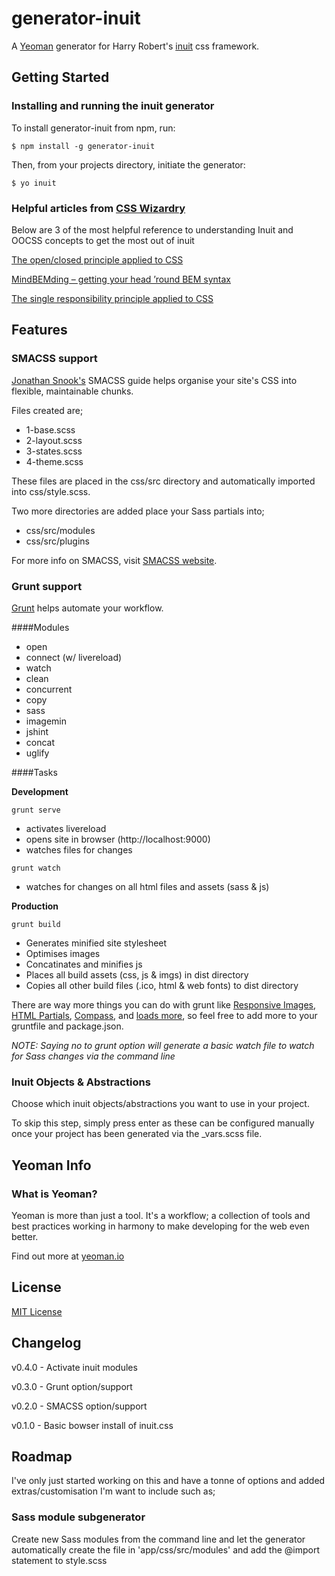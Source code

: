 # generator-inuit

A [Yeoman](http://yeoman.io) generator for Harry Robert's [inuit](http://inuitcss.com) css framework.


## Getting Started

### Installing and running the inuit generator

To install generator-inuit from npm, run:

```
$ npm install -g generator-inuit
```

Then, from your projects directory, initiate the generator:

```
$ yo inuit
```

### Helpful articles from [CSS Wizardry](http://csswizardry.com)
Below are 3 of the most helpful reference to understanding Inuit and OOCSS concepts to get the most out of inuit

[The open/closed principle applied to CSS](http://csswizardry.com/2012/06/the-open-closed-principle-applied-to-css/)

[MindBEMding – getting your head ’round BEM syntax](http://csswizardry.com/2013/01/mindbemding-getting-your-head-round-bem-syntax/)

[The single responsibility principle applied to CSS](http://csswizardry.com/2012/04/the-single-responsibility-principle-applied-to-css/)

## Features

### SMACSS support
[Jonathan Snook's](http://snook.ca) SMACSS guide helps organise your site's CSS into flexible, maintainable chunks.

Files created are;
- 1-base.scss
- 2-layout.scss
- 3-states.scss
- 4-theme.scss

These files are placed in the css/src directory and automatically imported into css/style.scss.

Two more directories are added place your Sass partials into;
- css/src/modules
- css/src/plugins

For more info on SMACSS, visit [SMACSS website](http://smacss.com).

### Grunt support
[Grunt](http://gruntjs.com) helps automate your workflow.

####Modules
- open
- connect (w/ livereload)
- watch
- clean
- concurrent
- copy
- sass
- imagemin
- jshint
- concat
- uglify

####Tasks

**Development**

```
grunt serve
```

- activates livereload
- opens site in browser (http://localhost:9000)
- watches files for changes

```
grunt watch
```

- watches for changes on all html files and assets (sass & js)

**Production**

```
grunt build
```

- Generates minified site stylesheet
- Optimises images
- Concatinates and minifies js
- Places all build assets (css, js & imgs) in dist directory
- Copies all other build files (.ico, html & web fonts) to dist directory 

There are way more things you can do with grunt like [Responsive Images](https://github.com/andismith/grunt-responsive-images), [HTML Partials](https://github.com/vanetix/grunt-includes), [Compass](https://github.com/gruntjs/grunt-contrib-compass), and [loads more](http://gruntjs.com/plugins), so feel free to add more to your gruntfile and package.json.

*NOTE: Saying no to grunt option will generate a basic watch file to watch for Sass changes via the command line*


### Inuit Objects & Abstractions
Choose which inuit objects/abstractions you want to use in your project. 

To skip this step, simply press enter as these can be configured manually once your project has been generated via the _vars.scss file.

## Yeoman Info

### What is Yeoman?
Yeoman is more than just a tool. It's a workflow; a collection of tools and best practices working in harmony to make developing for the web even better.

Find out more at [yeoman.io](http://yeoman.io)

## License

[MIT License](http://en.wikipedia.org/wiki/MIT_License)

## Changelog

v0.4.0 - Activate inuit modules

v0.3.0 - Grunt option/support

v0.2.0 - SMACSS option/support

v0.1.0 - Basic bowser install of inuit.css

## Roadmap
I've only just started working on this and have a tonne of options and added extras/customisation I'm want to include such as;

### Sass module subgenerator
Create new Sass modules from the command line and let the generator automatically create the file in 'app/css/src/modules' and add the @import statement to style.scss